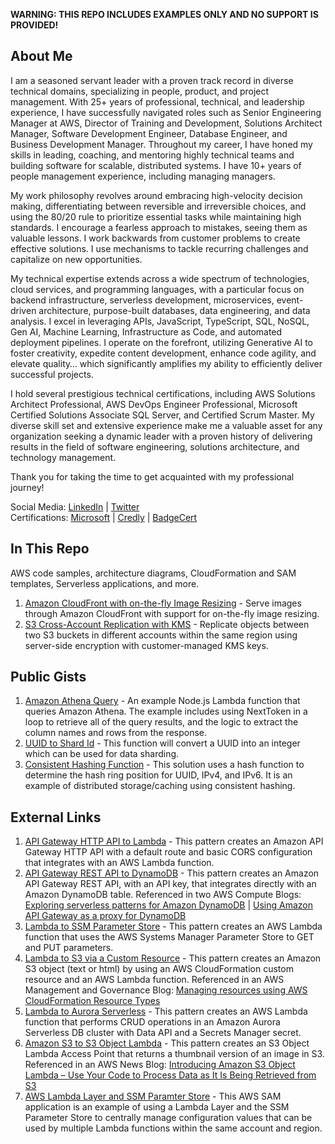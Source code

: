 **WARNING: THIS REPO INCLUDES EXAMPLES ONLY AND NO SUPPORT IS PROVIDED!**

## About Me

I am a seasoned servant leader with a proven track record in diverse technical domains, specializing in people, product, and project management. With 25+ years of professional, technical, and leadership experience, I have successfully navigated roles such as Senior Engineering Manager at AWS, Director of Training and Development, Solutions Architect Manager, Software Development Engineer, Database Engineer, and Business Development Manager. Throughout my career, I have honed my skills in leading, coaching, and mentoring highly technical teams and building software for scalable, distributed systems. I have 10+ years of people management experience, including managing managers.

My work philosophy revolves around embracing high-velocity decision making, differentiating between reversible and irreversible choices, and using the 80/20 rule to prioritize essential tasks while maintaining high standards. I encourage a fearless approach to mistakes, seeing them as valuable lessons. I work backwards from customer problems to create effective solutions. I use mechanisms to tackle recurring challenges and capitalize on new opportunities.

My technical expertise extends across a wide spectrum of technologies, cloud services, and programming languages, with a particular focus on backend infrastructure, serverless development, microservices, event-driven architecture, purpose-built databases, data engineering, and data analysis. I excel in leveraging APIs, JavaScript, TypeScript, SQL, NoSQL, Gen AI, Machine Learning, Infrastructure as Code, and automated deployment pipelines. I operate on the forefront, utilizing Generative AI to foster creativity, expedite content development, enhance code agility, and elevate quality… which significantly amplifies my ability to efficiently deliver successful projects.

I hold several prestigious technical certifications, including AWS Solutions Architect Professional, AWS DevOps Engineer Professional, Microsoft Certified Solutions Associate SQL Server, and Certified Scrum Master. My diverse skill set and extensive experience make me a valuable asset for any organization seeking a dynamic leader with a proven history of delivering results in the field of software engineering, solutions architecture, and technology management.

Thank you for taking the time to get acquainted with my professional journey!

Social Media: [LinkedIn](https://www.linkedin.com/in/gregtx/) | [Twitter](https://twitter.com/ServerlessGuy)  
Certifications: [Microsoft](https://learn.microsoft.com/en-us/users/gregtx/transcript/7olk8u8e5qz9n9l) | [Credly](https://www.credly.com/users/gregtx/) | [BadgeCert](https://bcert.me/bc/html/show-badge.html?b=pkgebblx)

## In This Repo

AWS code samples, architecture diagrams, CloudFormation and SAM templates, Serverless applications, and more.

1. [Amazon CloudFront with on-the-fly Image Resizing](https://github.com/serverlessguy/samples/tree/d934bc7c35ce3f92c12dfe6a37c647c2991e3c8d/cloudfront-resize-image) - Serve images through Amazon CloudFront with support for on-the-fly image resizing.
1. [S3 Cross-Account Replication with KMS](https://github.com/serverlessguy/samples/tree/d934bc7c35ce3f92c12dfe6a37c647c2991e3c8d/s3-cross-account-replication-with-kms) - Replicate objects between two S3 buckets in different accounts within the same region using server-side encryption with customer-managed KMS keys.

## Public Gists

1. [Amazon Athena Query](https://gist.github.com/gadavis2/3bb03e724a4dd27c73af731ff9e68e21) - An example Node.js Lambda function that queries Amazon Athena. The example includes using NextToken in a loop to retrieve all of the query results, and the logic to extract the column names and rows from the response.
1. [UUID to Shard Id](https://gist.github.com/gadavis2/faf3d888a3110409b97bc18a59d7c807) - This function will convert a UUID into an integer which can be used for data sharding.
1. [Consistent Hashing Function](https://gist.github.com/gadavis2/d75fcbc40e841ccde5b35cde0ca8858a) - This solution uses a hash function to determine the hash ring position for UUID, IPv4, and IPv6. It is an example of distributed storage/caching using consistent hashing.

## External Links

1. [API Gateway HTTP API to Lambda](https://serverlessland.com/patterns/apigw-lambda) - This pattern creates an Amazon API Gateway HTTP API with a default route and basic CORS configuration that integrates with an AWS Lambda function.
1. [API Gateway REST API to DynamoDB](https://serverlessland.com/patterns/apigw-dynamodb) - This pattern creates an Amazon API Gateway REST API, with an API key, that integrates directly with an Amazon DynamoDB table. Referenced in two AWS Compute Blogs: [Exploring serverless patterns for Amazon DynamoDB](https://aws.amazon.com/blogs/compute/exploring-serverless-patterns-for-amazon-dynamodb/) | [Using Amazon API Gateway as a proxy for DynamoDB](https://aws.amazon.com/blogs/compute/using-amazon-api-gateway-as-a-proxy-for-dynamodb/)
1. [Lambda to SSM Parameter Store](https://serverlessland.com/patterns/lambda-ssm) - This pattern creates an AWS Lambda function that uses the AWS Systems Manager Parameter Store to GET and PUT parameters.
1. [Lambda to S3 via a Custom Resource](https://serverlessland.com/patterns/lambda-s3-cfn) - This pattern creates an Amazon S3 object (text or html) by using an AWS CloudFormation custom resource and an AWS Lambda function. Referenced in an AWS Management and Governance Blog: [Managing resources using AWS CloudFormation Resource Types](https://aws.amazon.com/blogs/mt/managing-resources-using-aws-cloudformation-resource-types/)
1. [Lambda to Aurora Serverless](https://serverlessland.com/patterns/lambda-aurora) - This pattern creates an AWS Lambda function that performs CRUD operations in an Amazon Aurora Serverless DB cluster with Data API and a Secrets Manager secret.
1. [Amazon S3 to S3 Object Lambda](https://serverlessland.com/patterns/s3-object-lambda) - This pattern creates an S3 Object Lambda Access Point that returns a thumbnail version of an image in S3. Referenced in an AWS News Blog: [Introducing Amazon S3 Object Lambda – Use Your Code to Process Data as It Is Being Retrieved from S3](https://aws.amazon.com/blogs/aws/introducing-amazon-s3-object-lambda-use-your-code-to-process-data-as-it-is-being-retrieved-from-s3/)
1. [AWS Lambda Layer and SSM Paramter Store](https://serverlessland.com/patterns/lambda-layer-ssm-parameters) - This AWS SAM application is an example of using a Lambda Layer and the SSM Parameter Store to centrally manage configuration values that can be used by multiple Lambda functions within the same account and region.

